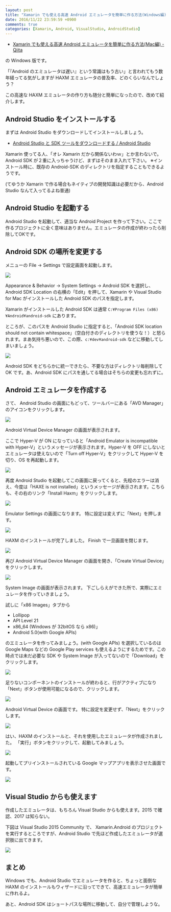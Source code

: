 ```yaml
---
layout: post
title: "Xamarin でも使える高速 Android エミュレータを簡単に作る方法(Windows編)"
date: 2016/11/22 23:59:59 +0900
comments: true
categories: [Xamarin, Android, VisualStudio, AndroidStudio]
---
```

* [Xamarin でも使える高速 Android エミュレータを簡単に作る方法(Mac編) - Qiita](http://qiita.com/amay077/items/48b7f3d5096b9677d70a)

の Windows 版です。

<!--more-->

「『Android のエミュレータは遅い』という常識はもう古い」と言われてもう数年経ってる気がしますが HAXM エミュレータの普及率、どのくらいなんでしょう？

この高速な HAXM エミュレータの作り方も随分と簡単になったので、改めて紹介します。

## Android Studio をインストールする

まずは Android Studio をダウンロードしてインストールしましょう。

* [Android Studio と SDK ツールをダウンロードする / Android Studio](https://developer.android.com/studio/index.html?hl=ja)

Xamarin 使ってる人、「オレ Xamarin だから関係ないわｗ」とか言わないで。
Android SDK が２重に入っちゃうけど、まずはそのまま入れて下さい。
※インストール時に、既存の Android-SDK のディレクトリを指定することもできるようです。

(てゆうか Xamarin で作る場合もネイティブの開発知識は必要だから、Android Studio なんて入ってるよね普通)

## Android Studio を起動する

Android Studio を起動して、適当な Android Project を作って下さい。ここで作るプロジェクトに全く意味はありません。エミュレータの作成が終わったら削除してOKです。

## Android SDK の場所を変更する

メニューの File -> Settings で設定画面を起動します。

![](/assets/images/posts/making_android_haxm_emulator_win_01.png)

Appearance & Behavior -> System Settings -> Android SDK を選択し、Android SDK Location の右横の「Edit」を押して、Xamarin や Visual Studio for Mac がインストールした Android SDK のパスを指定します。

Xamarin がインストールした Android SDK は通常 ``C:¥Program Files (x86)¥Android¥android-sdk`` にあります。

ところが、このパスを Android Studio に指定すると、「Android SDK location should not contain whitespace」（空白付きのディレクトリを使うな！）と怒られます。まあ気持ち悪いので、この際、``c:¥dev¥android-sdk`` などに移動してしまいましょう。

![](/assets/images/posts/making_android_haxm_emulator_win_02.png)


Android SDK をどちらかに統一できたら、不要な方はディレクトリ毎削除して OK です。あ、Android SDK にパスを通してる場合はそちらの変更も忘れずに。

## Android エミュレータを作成する

さて、 Android Studio の画面にもどって、ツールバーにある「AVD Manager」のアイコンをクリックします。

![](/assets/images/posts/making_android_haxm_emulator_win_03.png)

Android Virtual Device Manager の画面が表示されます。

ここで Hyper-V が ON になっていると「Android Emulator is incompatible with Hyper-V」というメッセージが表示されます。Hyper-V を OFF にしないとエミュレータは使えないので「Turn off Hyper-V」をクリックして Hyper-V を切り、OS を再起動します。

![](/assets/images/posts/making_android_haxm_emulator_win_04.png)

再度 Android Studio を起動してこの画面に戻ってくると、先程のエラーは消え、今度は「HAXE is not installed」というメッセージが表示されます。こちらも、その右のリンク「Install Haxm」をクリックします。

![](/assets/images/posts/making_android_haxm_emulator_win_05.png)


Emulator Settings の画面になります。
特に設定は変えずに「Next」を押します。

![](/assets/images/posts/making_android_haxm_emulator_win_06.png)

HAXM のインストールが完了しました。
Finish で一旦画面を閉じます。

![](/assets/images/posts/making_android_haxm_emulator_win_07.png)

再び Android Virtual Device Manager の画面を開き、「Create Virtual Device」をクリックします。

![](/assets/images/posts/making_android_haxm_emulator_win_08.png)

System Image の画面が表示されます。
下ごしらえができた所で、実際にエミュレータを作っていきましょう。

試しに「x86 Images」タブから

* Lollipop
* API Level 21
* x86_64 (Windows が 32bitOS なら x86)」
* Android 5.0(with Google APIs)

のエミュレータを作ってみましょう。(with Google APIs) を選択しているのは Google Maps などの Google Play services も使えるようにするためです。この時点では未だ必要な SDK や System Image が入ってないので「Download」をクリックします。

![](/assets/images/posts/making_android_haxm_emulator_win_09.png)

足りないコンポーネントのインストールが終わると、行がアクティブになり「Next」ボタンが使用可能になるので、クリックします。

![](/assets/images/posts/making_android_haxm_emulator_win_10.png)

Android Virtual Device の画面です。
特に設定を変更せず、「Next」をクリックします。

![](/assets/images/posts/making_android_haxm_emulator_win_11.png)

はい、HAXM のインストールと、それを使用したエミュレータが作成されました。
「実行」ボタンをクリックして、起動してみましょう。

![](/assets/images/posts/making_android_haxm_emulator_win_12.png)

起動してプリインストールされている Google マップアプリを表示させた画面です。

![](/assets/images/posts/making_android_haxm_emulator_win_13.png)


## Visual Studio からも使えます

作成したエミュレータは、もちろん Visual Studio からも使えます。2015 で確認、2017 は知らない。

下図は Visual Studio 2015 Community で、 Xamarin.Android のプロジェクトを実行するところですが、Android Studio で先ほど作成したエミュレータが選択肢に出てきます。

![](/assets/images/posts/making_android_haxm_emulator_win_14.png)

## まとめ

Windows でも、Android Studio でエミュレータを作ると、ちょっと面倒な HAXM のインストールもウィザードに沿ってできて、高速エミュレータが簡単に作れるよ。

あと、Android SDK はショートパスな場所に移動して、自分で管理しような。
